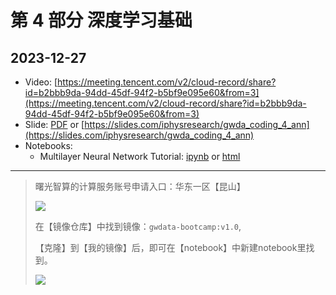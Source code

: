 
# 第 4 部分 深度学习基础

## 2023-12-27
- Video: [https://meeting.tencent.com/v2/cloud-record/share?id=b2bbb9da-94dd-45df-94f2-b5bf9e095e60&from=3](https://meeting.tencent.com/v2/cloud-record/share?id=b2bbb9da-94dd-45df-94f2-b5bf9e095e60&from=3)
- Slide: [PDF](./slide_dl_1.pdf) or [https://slides.com/iphysresearch/gwda_coding_4_ann](https://slides.com/iphysresearch/gwda_coding_4_ann)
- Notebooks:
  - Multilayer Neural Network Tutorial: [ipynb](./neural_network_scratch.ipynb) or [html](./neural_network_scratch.html)


---



> 曙光智算的计算服务账号申请入口：华东一区【昆山】
> 
> ![](https://cdn.sa.net/2023/12/22/8mG4fpAkhnLTyNW.jpg)
>
> 在【镜像仓库】中找到镜像：`gwdata-bootcamp:v1.0`,
>
> 【克隆】到【我的镜像】后，即可在【notebook】中新建notebook里找到。
>
> ![](https://cdn.sa.net/2023/12/22/Xs7UFtfa9g4ScTD.jpg)
